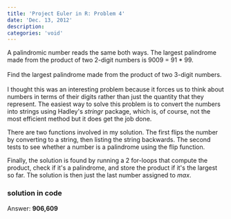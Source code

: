 ```yaml
---
title: 'Project Euler in R: Problem 4'
date: 'Dec. 13, 2012'
description:
categories: 'void'
---
```

<div class="problem">A palindromic number reads the same both ways. The largest palindrome made from the product of two 2-digit numbers is 9009 = 91 * 99. 
<br /><br />
Find the largest palindrome made from the product of two 3-digit numbers.</div>

<br />
I thought this was an interesting problem because it forces us to think about numbers in terms of their digits rather than just the quantity that they represent. The easiest way to solve this problem is to convert the numbers into strings using Hadley's <em>stringr</em> package, which is, of course, not the most efficient method but it does get the job done. 

There are two functions involved in my solution. The first flips the number by converting to a string, then listing the string backwards. The second tests to see whether a number is a palindrome using the flip function. 

Finally, the solution is found by running a 2 for-loops that compute the product, check if it's a palindrome, and store the product if it's the largest so far. The solution is then just the last number assigned to <em>max</em>.

<h3>solution in code</h3>
<script src="https://gist.github.com/4288621.js"></script>

Answer: <strong>906,609</strong>